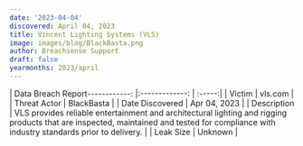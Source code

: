 ```yaml
---
date: '2023-04-04'
discovered: April 04, 2023
title: Vincent Lighting Systems (VLS)
image: images/blog/BlackBasta.png
author: Breachsense Support
draft: false
yearmonths: 2023/april
---
```


| Data Breach Report------------:     |:-------------:    | :-----:|
| Victim      | vls.com      | 
| Threat Actor      | BlackBasta      | 
| Date Discovered      | Apr 04, 2023      | 
| Description      | VLS provides reliable entertainment and architectural lighting and rigging products that are inspected, maintained and tested for compliance with industry standards prior to delivery.      | 
| Leak Size      | Unknown      | 


